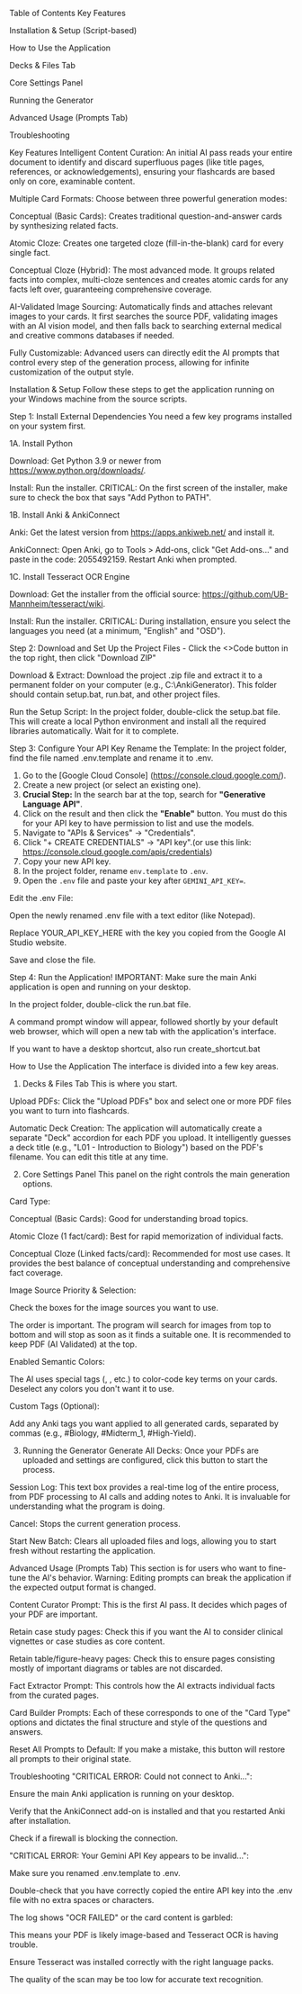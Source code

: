 Table of Contents
Key Features

Installation & Setup (Script-based)

How to Use the Application

Decks & Files Tab

Core Settings Panel

Running the Generator

Advanced Usage (Prompts Tab)

Troubleshooting

Key Features
Intelligent Content Curation: An initial AI pass reads your entire document to identify and discard superfluous pages (like title pages, references, or acknowledgements), ensuring your flashcards are based only on core, examinable content.

Multiple Card Formats: Choose between three powerful generation modes:

Conceptual (Basic Cards): Creates traditional question-and-answer cards by synthesizing related facts.

Atomic Cloze: Creates one targeted cloze (fill-in-the-blank) card for every single fact.

Conceptual Cloze (Hybrid): The most advanced mode. It groups related facts into complex, multi-cloze sentences and creates atomic cards for any facts left over, guaranteeing comprehensive coverage.

AI-Validated Image Sourcing: Automatically finds and attaches relevant images to your cards. It first searches the source PDF, validating images with an AI vision model, and then falls back to searching external medical and creative commons databases if needed.

Fully Customizable: Advanced users can directly edit the AI prompts that control every step of the generation process, allowing for infinite customization of the output style.


Installation & Setup 
Follow these steps to get the application running on your Windows machine from the source scripts.

Step 1: Install External Dependencies
You need a few key programs installed on your system first.

1A. Install Python

Download: Get Python 3.9 or newer from https://www.python.org/downloads/.

Install: Run the installer. CRITICAL: On the first screen of the installer, make sure to check the box that says "Add Python to PATH".

1B. Install Anki & AnkiConnect

Anki: Get the latest version from https://apps.ankiweb.net/ and install it.

AnkiConnect: Open Anki, go to Tools > Add-ons, click "Get Add-ons..." and paste in the code: 2055492159. Restart Anki when prompted.

1C. Install Tesseract OCR Engine

Download: Get the installer from the official source: https://github.com/UB-Mannheim/tesseract/wiki.

Install: Run the installer. CRITICAL: During installation, ensure you select the languages you need (at a minimum, "English" and "OSD").

Step 2: Download and Set Up the Project Files - Click the <>Code button in the top right, then click "Download ZIP"

Download & Extract: Download the project .zip file and extract it to a permanent folder on your computer (e.g., C:\AnkiGenerator). This folder should contain setup.bat, run.bat, and other project files.

Run the Setup Script: In the project folder, double-click the setup.bat file. This will create a local Python environment and install all the required libraries automatically. Wait for it to complete.

Step 3: Configure Your API Key
Rename the Template: In the project folder, find the file named .env.template and rename it to .env.

1.  Go to the [Google Cloud Console] (https://console.cloud.google.com/).
2.  Create a new project (or select an existing one).
3.  **Crucial Step:** In the search bar at the top, search for **"Generative Language API"**.
4.  Click on the result and then click the **"Enable"** button. You must do this for your API key to have permission to list and use the models.
5.  Navigate to "APIs & Services" -> "Credentials".
6.  Click "+ CREATE CREDENTIALS" -> "API key".(or use this link: https://console.cloud.google.com/apis/credentials)
7.  Copy your new API key.
8.  In the project folder, rename `env.template` to `.env`.
9.  Open the `.env` file and paste your key after `GEMINI_API_KEY=`.

Edit the .env File:

Open the newly renamed .env file with a text editor (like Notepad).

Replace YOUR_API_KEY_HERE with the key you copied from the Google AI Studio website.

Save and close the file.

Step 4: Run the Application!
IMPORTANT: Make sure the main Anki application is open and running on your desktop.

In the project folder, double-click the run.bat file.

A command prompt window will appear, followed shortly by your default web browser, which will open a new tab with the application's interface.

If you want to have a desktop shortcut, also run create_shortcut.bat




How to Use the Application
The interface is divided into a few key areas.

1. Decks & Files Tab
This is where you start.

Upload PDFs: Click the "Upload PDFs" box and select one or more PDF files you want to turn into flashcards.

Automatic Deck Creation: The application will automatically create a separate "Deck" accordion for each PDF you upload. It intelligently guesses a deck title (e.g., "L01 - Introduction to Biology") based on the PDF's filename. You can edit this title at any time.

2. Core Settings Panel
This panel on the right controls the main generation options.

Card Type:

Conceptual (Basic Cards): Good for understanding broad topics.

Atomic Cloze (1 fact/card): Best for rapid memorization of individual facts.

Conceptual Cloze (Linked facts/card): Recommended for most use cases. It provides the best balance of conceptual understanding and comprehensive fact coverage.

Image Source Priority & Selection:

Check the boxes for the image sources you want to use.

The order is important. The program will search for images from top to bottom and will stop as soon as it finds a suitable one. It is recommended to keep PDF (AI Validated) at the top.

Enabled Semantic Colors:

The AI uses special tags (<pos>, <neg>, etc.) to color-code key terms on your cards. Deselect any colors you don't want it to use.



Custom Tags (Optional):

Add any Anki tags you want applied to all generated cards, separated by commas (e.g., #Biology, #Midterm_1, #High-Yield).



3. Running the Generator
Generate All Decks: Once your PDFs are uploaded and settings are configured, click this button to start the process.

Session Log: This text box provides a real-time log of the entire process, from PDF processing to AI calls and adding notes to Anki. It is invaluable for understanding what the program is doing.

Cancel: Stops the current generation process.

Start New Batch: Clears all uploaded files and logs, allowing you to start fresh without restarting the application.



Advanced Usage (Prompts Tab)
This section is for users who want to fine-tune the AI's behavior. Warning: Editing prompts can break the application if the expected output format is changed.

Content Curator Prompt: This is the first AI pass. It decides which pages of your PDF are important.

Retain case study pages: Check this if you want the AI to consider clinical vignettes or case studies as core content.

Retain table/figure-heavy pages: Check this to ensure pages consisting mostly of important diagrams or tables are not discarded.

Fact Extractor Prompt: This controls how the AI extracts individual facts from the curated pages.

Card Builder Prompts: Each of these corresponds to one of the "Card Type" options and dictates the final structure and style of the questions and answers.

Reset All Prompts to Default: If you make a mistake, this button will restore all prompts to their original state.




Troubleshooting
"CRITICAL ERROR: Could not connect to Anki...":

Ensure the main Anki application is running on your desktop.

Verify that the AnkiConnect add-on is installed and that you restarted Anki after installation.

Check if a firewall is blocking the connection.

"CRITICAL ERROR: Your Gemini API Key appears to be invalid...":

Make sure you renamed .env.template to .env.

Double-check that you have correctly copied the entire API key into the .env file with no extra spaces or characters.

The log shows "OCR FAILED" or the card content is garbled:

This means your PDF is likely image-based and Tesseract OCR is having trouble.

Ensure Tesseract was installed correctly with the right language packs.

The quality of the scan may be too low for accurate text recognition.
